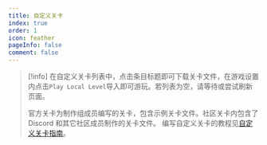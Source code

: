 ```yaml
---
title: 自定义关卡
index: true
order: 1
icon: feather
pageInfo: false
comment: false
---
```


> [!info]
> 在自定义关卡列表中，点击条目标题即可下载关卡文件，在游戏设置内点击`Play Local Level`导入即可游玩。若列表为空，请等待或尝试刷新页面。
>
> 官方关卡为制作组成员编写的关卡，包含示例关卡文件。社区关卡内包含了 Discord 和其它社区成员制作的关卡文件。
> 编写自定义关卡的教程见[自定义关卡指南](../guide/level/)。

<Catalog />
